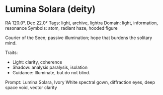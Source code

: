 # Lumina Solara (deity)

RA 120.0°, Dec 22.0°
Tags: light, archive, lightra
Domain: light, information, resonance
Symbols: atom, radiant haze, hooded figure

Courier of the Seen; passive illumination; hope that burdens the solitary mind.

Traits:
- Light: clarity, coherence
- Shadow: analysis paralysis, isolation
- Guidance: Illuminate, but do not blind.

Prompt:
Lumina Solara, Ivory White spectral gown, diffraction eyes, deep space void, vector clarity